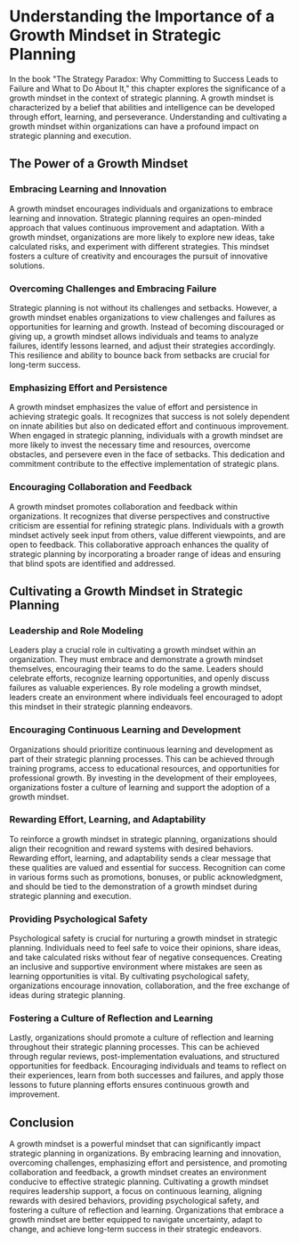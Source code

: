 Understanding the Importance of a Growth Mindset in Strategic Planning
===============================================================================

In the book "The Strategy Paradox: Why Committing to Success Leads to Failure and What to Do About It," this chapter explores the significance of a growth mindset in the context of strategic planning. A growth mindset is characterized by a belief that abilities and intelligence can be developed through effort, learning, and perseverance. Understanding and cultivating a growth mindset within organizations can have a profound impact on strategic planning and execution.

The Power of a Growth Mindset
-----------------------------

### Embracing Learning and Innovation

A growth mindset encourages individuals and organizations to embrace learning and innovation. Strategic planning requires an open-minded approach that values continuous improvement and adaptation. With a growth mindset, organizations are more likely to explore new ideas, take calculated risks, and experiment with different strategies. This mindset fosters a culture of creativity and encourages the pursuit of innovative solutions.

### Overcoming Challenges and Embracing Failure

Strategic planning is not without its challenges and setbacks. However, a growth mindset enables organizations to view challenges and failures as opportunities for learning and growth. Instead of becoming discouraged or giving up, a growth mindset allows individuals and teams to analyze failures, identify lessons learned, and adjust their strategies accordingly. This resilience and ability to bounce back from setbacks are crucial for long-term success.

### Emphasizing Effort and Persistence

A growth mindset emphasizes the value of effort and persistence in achieving strategic goals. It recognizes that success is not solely dependent on innate abilities but also on dedicated effort and continuous improvement. When engaged in strategic planning, individuals with a growth mindset are more likely to invest the necessary time and resources, overcome obstacles, and persevere even in the face of setbacks. This dedication and commitment contribute to the effective implementation of strategic plans.

### Encouraging Collaboration and Feedback

A growth mindset promotes collaboration and feedback within organizations. It recognizes that diverse perspectives and constructive criticism are essential for refining strategic plans. Individuals with a growth mindset actively seek input from others, value different viewpoints, and are open to feedback. This collaborative approach enhances the quality of strategic planning by incorporating a broader range of ideas and ensuring that blind spots are identified and addressed.

Cultivating a Growth Mindset in Strategic Planning
--------------------------------------------------

### Leadership and Role Modeling

Leaders play a crucial role in cultivating a growth mindset within an organization. They must embrace and demonstrate a growth mindset themselves, encouraging their teams to do the same. Leaders should celebrate efforts, recognize learning opportunities, and openly discuss failures as valuable experiences. By role modeling a growth mindset, leaders create an environment where individuals feel encouraged to adopt this mindset in their strategic planning endeavors.

### Encouraging Continuous Learning and Development

Organizations should prioritize continuous learning and development as part of their strategic planning processes. This can be achieved through training programs, access to educational resources, and opportunities for professional growth. By investing in the development of their employees, organizations foster a culture of learning and support the adoption of a growth mindset.

### Rewarding Effort, Learning, and Adaptability

To reinforce a growth mindset in strategic planning, organizations should align their recognition and reward systems with desired behaviors. Rewarding effort, learning, and adaptability sends a clear message that these qualities are valued and essential for success. Recognition can come in various forms such as promotions, bonuses, or public acknowledgment, and should be tied to the demonstration of a growth mindset during strategic planning and execution.

### Providing Psychological Safety

Psychological safety is crucial for nurturing a growth mindset in strategic planning. Individuals need to feel safe to voice their opinions, share ideas, and take calculated risks without fear of negative consequences. Creating an inclusive and supportive environment where mistakes are seen as learning opportunities is vital. By cultivating psychological safety, organizations encourage innovation, collaboration, and the free exchange of ideas during strategic planning.

### Fostering a Culture of Reflection and Learning

Lastly, organizations should promote a culture of reflection and learning throughout their strategic planning processes. This can be achieved through regular reviews, post-implementation evaluations, and structured opportunities for feedback. Encouraging individuals and teams to reflect on their experiences, learn from both successes and failures, and apply those lessons to future planning efforts ensures continuous growth and improvement.

Conclusion
----------

A growth mindset is a powerful mindset that can significantly impact strategic planning in organizations. By embracing learning and innovation, overcoming challenges, emphasizing effort and persistence, and promoting collaboration and feedback, a growth mindset creates an environment conducive to effective strategic planning. Cultivating a growth mindset requires leadership support, a focus on continuous learning, aligning rewards with desired behaviors, providing psychological safety, and fostering a culture of reflection and learning. Organizations that embrace a growth mindset are better equipped to navigate uncertainty, adapt to change, and achieve long-term success in their strategic endeavors.
